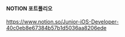 #### NOTION 포트폴리오

https://www.notion.so/Junior-iOS-Developer-40c0eb8e67384b57b1d5036aa8206ede
<!---
yoo86/yoo86 is a ✨ special ✨ repository because its `README.md` (this file) appears on your GitHub profile.
You can click the Preview link to take a look at your changes.
--->
